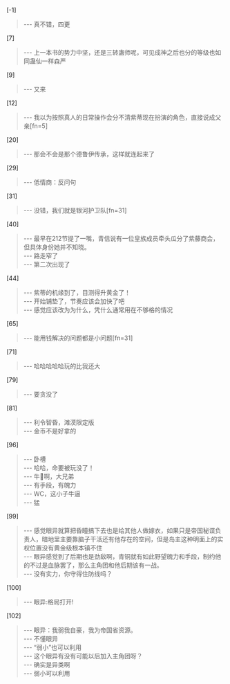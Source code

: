 
[-1] 
>--- 真不错，四更<br>

[7] 
>--- 上一本书的势力中坚，还是三转蛊师呢，可见成神之后也分的等级也如同蛊仙一样森严<br>

[9] 
>--- 又来<br>

[12] 
>--- 我以为按照真人的日常操作会分不清紫蒂现在扮演的角色，直接说成父亲[fn=5]<br>

[20] 
>--- 那会不会是那个德鲁伊传承，这样就连起来了<br>

[29] 
>--- 低情商：反问句<br>

[31] 
>--- 没错，我们就是银河护卫队[fn=31]<br>

[40] 
>--- 最早在212节提了一嘴，青信说有一位皇族成员牵头瓜分了紫藤商会，但具体身份她并不知晓。<br>
>--- 路走窄了<br>
>--- 第二次出现了<br>

[44] 
>--- 紫蒂的机缘到了，目测得升黄金了！<br>
>--- 开始铺垫了，节奏应该会加快了吧<br>
>--- 感觉应该改为为什么，凭什么通常用在不够格的情况<br>

[65] 
>--- 能用钱解决的问题都是小问题[fn=31]<br>

[71] 
>--- 哈哈哈哈哈玩的比我还大<br>

[79] 
>--- 要贪没了<br>

[81] 
>--- 利令智昏，滩漠限定版<br>
>--- 金币不是好拿的<br>

[96] 
>--- 卧槽<br>
>--- 哈哈，命要被玩没了！<br>
>--- 牛🐂啊，大兄弟<br>
>--- 有手段，有魄力<br>
>--- WC，这小子牛逼<br>
>--- 猛<br>

[99] 
>--- 感觉眼异就算把昏瞳搞下去也是给其他人做嫁衣，如果只是帝国秘谍负责人，暗地里主要靠脑子干活还有他存在的空间，但是岛主这种明面上的实权位置没有黄金级根本镇不住<br>
>--- 眼异感觉到了后期也是劲敌啊，青铜就有如此野望魄力和手段，制约他的不过是血脉罢了，那么主角团和他后期该有一战。<br>
>--- 没有实力，你守得住防线吗？<br>

[100] 
>--- 眼异:格局打开!<br>

[102] 
>--- 眼异：我弱我自豪，我为帝国省资源。<br>
>--- 不懂眼异<br>
>--- “弱小”也可以利用<br>
>--- 这个眼异有没有可能以后加入主角团呀？<br>
>--- 确实是异类啊<br>
>--- 弱小可以利用<br>
